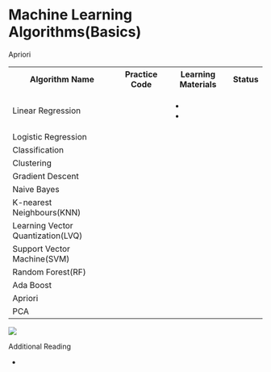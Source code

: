 
<h1>Machine Learning Algorithms(Basics)</h2>

<table style="width:100%">
  <tr>
    <th>Algorithm Name</th>
    <th>Practice Code</th>
    <th>Learning Materials</th>
    <th>Status</>
  </tr>
  <tr>
    <td>Linear Regression</td>
    <td></td>
    <td><ul>
    <li><a href=""></a></li>
    <li><a href=""><a></li>
    </ul>
     <td>
     </td>
  </tr>
  <tr>
   <td>Logistic Regression</td>
  </tr>
   <tr>
   <td>Classification</td>
  </tr>
    <tr>
   <td>Clustering</td>
  </tr>  
  <tr>
   <td>Gradient Descent</td>
  </tr>
   <tr>
   <td>Naive Bayes</td>
  </tr>
   <tr>
   <td>K-nearest Neighbours(KNN)</td>
  </tr>
    <tr>
   <td>Learning Vector Quantization(LVQ)</td>
  </tr>
  <tr>
   <td>Support Vector Machine(SVM)</td>
  </tr>
    <tr>
   <td>Random Forest(RF)</td>
  </tr>
    <tr>
   <td>Ada Boost</td>
  </tr>
  <tr>
   <td>Apriori</td>
  </tr>
  </tr>
  <tr>
   <td>PCA</td>
  </tr>
   Apriori
</table>
<image src="https://cdn-clekk.nitrocdn.com/tkvYXMZryjYrSVhxKeFTeXElceKUYHeV/assets/static/optimized/rev-5ea28ac/wp-content/uploads/2021/05/machine-learning-types-infographics_1-1536x695.png">
<p>Additional Reading</p>
 <ul>
   <li><a href="https://www.datacamp.com/cheat-sheet/machine-learning-cheat-sheet>DataCamp</a></li>
   </ul>

</body>
</html>

